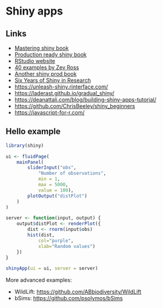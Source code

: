 # Shiny apps

## Links

- [Mastering shiny book](https://mastering-shiny.org/)
- [Production ready shiny book](https://engineering-shiny.org/)
- [RStudio website](https://shiny.rstudio.com/)
- [40 examples by Zev Ross](http://zevross.com/blog/2016/04/19/r-powered-web-applications-with-shiny-a-tutorial-and-cheat-sheet-with-40-example-apps/)
- [Another shiny prod book](https://kellobri.github.io/shiny-prod-book/index.html)
- [Six Years of Shiny in Research](https://arxiv.org/abs/2101.10948)
- https://unleash-shiny.rinterface.com/
- https://laderast.github.io/gradual_shiny/
- https://deanattali.com/blog/building-shiny-apps-tutorial/
- https://github.com/ChrisBeeley/shiny_beginners
- https://javascript-for-r.com/

## Hello example

```R
library(shiny)

ui <- fluidPage(
    mainPanel(
        sliderInput("obs",
            "Number of observations",
            min = 1,
            max = 5000,
            value = 100),
        plotOutput("distPlot")
    )
)

server <- function(input, output) {
    output$distPlot <- renderPlot({
        dist <- rnorm(input$obs)
        hist(dist,
            col="purple",
            xlab="Random values")
    })
}

shinyApp(ui = ui, server = server)
```

More advanced examples:

- WildLift: https://github.com/ABbiodiversity/WildLift
- bSims: https://github.com/psolymos/bSims
